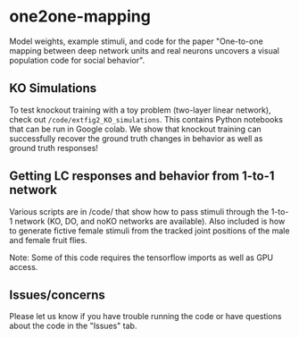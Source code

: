 # one2one-mapping
Model weights, example stimuli, and code for the paper "One-to-one mapping between deep network units and real neurons uncovers a visual population code for social behavior".

## KO Simulations
To test knockout training with a toy problem (two-layer linear network), check out ```/code/extfig2_KO_simulations```.  This contains Python notebooks that can be run in Google colab. We show that knockout training can successfully recover the ground truth changes in behavior as well as ground truth responses!

## Getting LC responses and behavior from 1-to-1 network
Various scripts are in /code/ that show how to pass stimuli through the 1-to-1 network (KO, DO, and noKO networks are available). Also included is how to generate fictive female stimuli from the tracked joint positions of the male and female fruit flies. 

Note: Some of this code requires the tensorflow imports as well as GPU access.

## Issues/concerns
Please let us know if you have trouble running the code or have questions about the code in the "Issues" tab.

